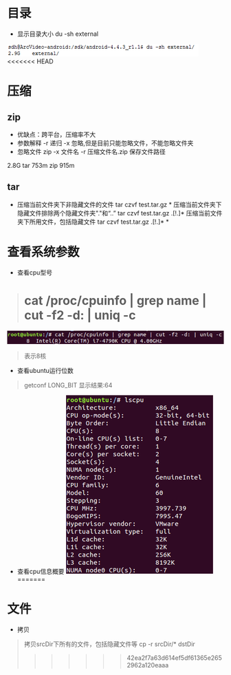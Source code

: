 # 目录
- 显示目录大小
du -sh external

![show_dir_size](show_dir_size.png)
<<<<<<< HEAD
##


# 压缩
## zip
- 优缺点：跨平台，压缩率不大
- 参数解释
  -r    递归
  -x    忽略,但是目前只能忽略文件，不能忽略文件夹
- 忽略文件
zip -x 文件名 -r 压缩文件名.zip 保存文件路径

2.8G
tar 753m
zip 915m

## tar
- 压缩当前文件夹下非隐藏文件的文件
tar czvf test.tar.gz *
 压缩当前文件夹下隐藏文件排除两个隐藏文件夹"."和“..”
tar czvf test.tar.gz  .[!.]*
压缩当前文件夹下所用文件，包括隐藏文件
tar czvf test.tar.gz    .[!.]*    *

# 查看系统参数
- 查看cpu型号
> # cat /proc/cpuinfo | grep name | cut -f2 -d: | uniq -c

![](assets/markdown-img-paste-20171022151518617.png)
> 表示8核

- 查看ubuntu运行位数
> getconf LONG_BIT
> 显示结果:64

- 查看cpu信息概要
![](assets/markdown-img-paste-20171022151929266.png)
=======

# 文件
- 拷贝
> 拷贝srcDir下所有的文件，包括隐藏文件等
> cp -r srcDir/*    dstDir
>>>>>>> 42ea2f7a63d614ef5df61365e2652962a120eaaa
